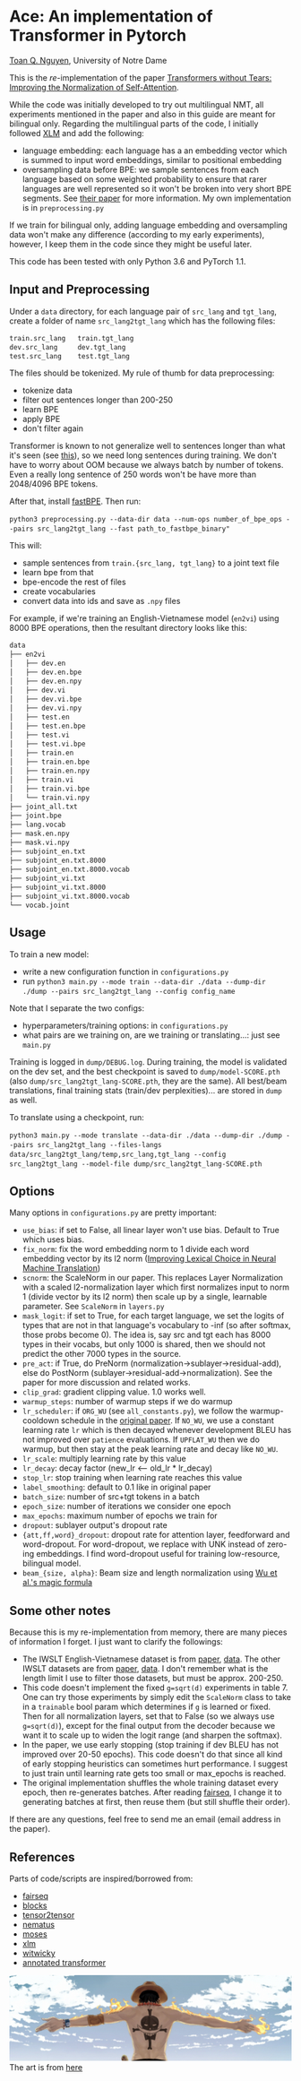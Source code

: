 # Ace: An implementation of Transformer in Pytorch
[Toan Q. Nguyen](http://tnq177.github.io), University of Notre Dame  

This is the *re*-implementation of the paper [Transformers without Tears: Improving the Normalization of Self-Attention](https://arxiv.org/pdf/1910.05895.pdf).  

While the code was initially developed to try out multilingual NMT, all experiments mentioned in the paper and also in this guide are meant for bilingual only. Regarding the multilingual parts of the code, I initially followed [XLM](https://github.com/facebookresearch/XLM) and add the following:  

* language embedding: each language has a an embedding vector which is summed to input word embeddings, similar to positional embedding
* oversampling data before BPE: we sample sentences from each language based on some weighted probability to ensure that rarer languages are well represented so it won't be broken into very short BPE segments. See [their paper](https://arxiv.org/abs/1901.07291) for more information. My own implementation is in `preprocessing.py`  

If we train for bilingual only, adding language embedding and oversampling data won't make any difference (according to my early experiments), however, I keep them in the code since they might be useful later.  

This code has been tested with only Python 3.6 and PyTorch 1.1.
## Input and Preprocessing
Under a `data` directory, for each language pair of `src_lang` and `tgt_lang`, create a folder of name `src_lang2tgt_lang` which has the following files:

    train.src_lang   train.tgt_lang
    dev.src_lang     dev.tgt_lang
    test.src_lang    test.tgt_lang

The files should be tokenized. My rule of thumb for data preprocessing:  

* tokenize data
* filter out sentences longer than 200-250
* learn BPE
* apply BPE
* don't filter again  

Transformer is known to not generalize well to sentences longer than what it's seen (see [this](https://arxiv.org/abs/1804.00247)), so we need long sentences during training. We don't have to worry about OOM because we always batch by number of tokens. Even a really long sentence of 250 words won't be have more than 2048/4096 BPE tokens.  

After that, install [fastBPE](https://github.com/glample/fastBPE). Then run:  

`python3 preprocessing.py --data-dir data --num-ops number_of_bpe_ops --pairs src_lang2tgt_lang --fast path_to_fastbpe_binary"`  

This will:  

* sample sentences from `train.{src_lang, tgt_lang}` to a joint text file
* learn bpe from that
* bpe-encode the rest of files
* create vocabularies
* convert data into ids and save as `.npy` files  

For example, if we're training an English-Vietnamese model (`en2vi`) using 8000 BPE operations, then the resultant directory looks like this:  

```
data
├── en2vi
│   ├── dev.en
│   ├── dev.en.bpe
│   ├── dev.en.npy
│   ├── dev.vi
│   ├── dev.vi.bpe
│   ├── dev.vi.npy
│   ├── test.en
│   ├── test.en.bpe
│   ├── test.vi
│   ├── test.vi.bpe
│   ├── train.en
│   ├── train.en.bpe
│   ├── train.en.npy
│   ├── train.vi
│   ├── train.vi.bpe
│   └── train.vi.npy
├── joint_all.txt
├── joint.bpe
├── lang.vocab
├── mask.en.npy
├── mask.vi.npy
├── subjoint_en.txt
├── subjoint_en.txt.8000
├── subjoint_en.txt.8000.vocab
├── subjoint_vi.txt
├── subjoint_vi.txt.8000
├── subjoint_vi.txt.8000.vocab
└── vocab.joint
```
## Usage
To train a new model:  

* write a new configuration function in `configurations.py`
* run `python3 main.py --mode train --data-dir ./data --dump-dir ./dump --pairs src_lang2tgt_lang --config config_name`  

Note that I separate the two configs:  

* hyperparameters/training options: in `configurations.py`
* what pairs are we training on, are we training or translating...: just see `main.py`  

Training is logged in `dump/DEBUG.log`. During training, the model is validated on the dev set, and the best checkpoint is saved to `dump/model-SCORE.pth` (also `dump/src_lang2tgt_lang-SCORE.pth`, they are the same). All best/beam translations, final training stats (train/dev perplexities)... are stored in `dump` as well.  

To translate using a checkpoint, run:  

`python3 main.py --mode translate --data-dir ./data --dump-dir ./dump --pairs src_lang2tgt_lang --files-langs data/src_lang2tgt_lang/temp,src_lang,tgt_lang --config src_lang2tgt_lang --model-file dump/src_lang2tgt_lang-SCORE.pth`  

## Options
Many options in `configurations.py` are pretty important:  

* ``use_bias``: if set to False, all linear layer won't use bias. Default to True which uses bias.
* ``fix_norm``: fix the word embedding norm to 1 divide each word embedding vector by its l2 norm ([Improving Lexical Choice in Neural Machine Translation](https://aclweb.org/anthology/N18-1031))
* ``scnorm``: the ScaleNorm in our paper. This replaces Layer Normalization with a scaled l2-normalization layer which first normalizes input to norm 1 (divide vector by its l2 norm) then scale up by a single, learnable parameter. See ``ScaleNorm`` in ``layers.py``
* ``mask_logit``: if set to True, for each target language, we set the logits of types that are not in that language's vocabulary to -inf (so after softmax, those probs become 0). The idea is, say src and tgt each has 8000 types in their vocabs, but only 1000 is shared, then we should not predict the other 7000 types in the source.
* ``pre_act``: if True, do PreNorm (normalization->sublayer->residual-add), else do PostNorm (sublayer->residual-add->normalization). See the paper for more discussion and related works.
* ``clip_grad``: gradient clipping value. 1.0 works well.
* ``warmup_steps``: number of warmup steps if we do warmup
* ``lr_scheduler``: if `ORG_WU` (see `all_constants.py`), we follow the warmup-cooldown schedule in the [original paper](https://arxiv.org/abs/1706.03762). If ``NO_WU``, we use a constant learning rate ``lr`` which is then decayed whenever development BLEU has not improved over ``patience`` evaluations. If ``UPFLAT_WU`` then we do warmup, but then stay at the peak learning rate and decay like ``NO_WU``.
* ``lr_scale``: multiply learning rate by this value
* ``lr_decay``: decay factor (new_lr <-- old_lr * lr_decay)
* ``stop_lr``: stop training when learning rate reaches this value
* ``label_smoothing``: default to 0.1 like in original paper
* ``batch_size``: number of src+tgt tokens in a batch
* ``epoch_size``: number of iterations we consider one epoch
* ``max_epochs``: maximum number of epochs we train for
* ``dropout``: sublayer output's dropout rate
* ``{att,ff,word}_dropout``: dropout rate for attention layer, feedforward and word-dropout. For word-dropout, we replace with UNK instead of zero-ing embeddings. I find word-dropout useful for training low-resource, bilingual model.
* ``beam_{size, alpha}``: Beam size and length normalization using [Wu et al.'s magic formula](https://arxiv.org/abs/1609.08144)

## Some other notes
Because this is my re-implementation from memory, there are many pieces of information I forget. I just want to clarify the followings:

* The IWSLT English-Vietnamese dataset is from [paper](http://nlp.stanford.edu/pubs/luong-manning-iwslt15.pdf), [data](https://nlp.stanford.edu/projects/nmt/). The other IWSLT datasets are from [paper](https://www.aclweb.org/anthology/N18-2084/), [data](https://github.com/neulab/word-embeddings-for-nmt). I don't remember what is the length limit I use to filter those datasets, but must be approx. 200-250.
* This code doesn't implement the fixed `g=sqrt(d)` experiments in table 7. One can try those experiments by simply edit the `ScaleNorm` class to take in a `trainable` bool param which determines if `g` is learned or fixed. Then for all normalization layers, set that to False (so we always use `g=sqrt(d)`), except for the final output from the decoder because we want it to scale up to widen the logit range (and sharpen the softmax).
* In the paper, we use early stopping (stop training if dev BLEU has not improved over 20-50 epochs). This code doesn't do that since all kind of early stopping heuristics can sometimes hurt performance. I suggest to just train until learning rate gets too small or max_epochs is reached.
* The original implementation shuffles the whole training dataset every epoch, then re-generates batches. After reading [fairseq](https://arxiv.org/pdf/1904.01038.pdf), I change it to generating batches at first, then reuse them (but still shuffle their order).

If there are any questions, feel free to send me an email (email address in the paper).

## References
Parts of code/scripts are inspired/borrowed from:  

* [fairseq](https://github.com/pytorch/fairseq)
* [blocks](https://github.com/mila-iqia/blocks)
* [tensor2tensor](https://github.com/tensorflow/tensor2tensor)
* [nematus](https://github.com/EdinburghNLP/nematus/)
* [moses](https://github.com/moses-smt/mosesdecoder)
* [xlm](https://github.com/facebookresearch/XLM)
* [witwicky](https://github.com/tnq177/witwicky)
* [annotated transformer](http://nlp.seas.harvard.edu/2018/04/03/attention.html)


![alt text](ace.jpg "Portgas D. Ace")
The art is from [here](https://coverfiles.alphacoders.com/527/52779.jpg)
